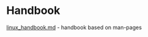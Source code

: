 # Handbook

[linux_handbook.md](https://github.com/alvinloong/linux/blob/master/handbook/linux_handbook.md) - handbook based on man-pages